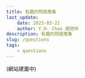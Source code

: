 ```yaml
---
title: 有趣的問題蒐集
last_update: 
    date: 2023-03-21
    author: Y.H. Chao 趙玴祥
description: 有趣的問題蒐集
slug: /questions
tags:
    - questions
---
```

(網站建置中)

